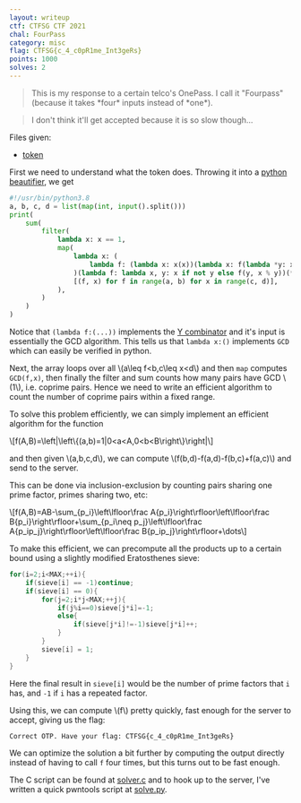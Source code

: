 ```yaml
---
layout: writeup
ctf: CTFSG CTF 2021
chal: FourPass
category: misc
flag: CTFSG{c_4_c0pR1me_Int3geRs}
points: 1000
solves: 2
---
```


> This is my response to a certain telco's OnePass. I call it "Fourpass" (because it takes \*four\* inputs instead of \*one\*).

> I don't think it'll get accepted because it is so slow though...

Files given:
 - [token](token)

First we need to understand what the token does. Throwing it into a [python beautifier](https://codebeautify.org/python-formatter-beautifier), we get

```py
#!/usr/bin/python3.8
a, b, c, d = list(map(int, input().split()))
print(
    sum(
        filter(
            lambda x: x == 1,
            map(
                lambda x: (
                    lambda f: (lambda x: x(x))(lambda x: f(lambda *y: x(x)(*y)))
                )(lambda f: lambda x, y: x if not y else f(y, x % y))(*x),
                [(f, x) for f in range(a, b) for x in range(c, d)],
            ),
        )
    )
)
```
Notice that `(lambda f:(...))` implements the [Y combinator](https://en.wikipedia.org/wiki/Fixed-point_combinator#Y_combinator) and it's input is essentially the GCD algorithm. This tells us that `lambda x:()` implements `GCD` which can easily be verified in python.

Next, the array loops over all \\(a\leq f\<b,c\leq x\<d\\) and then `map` computes `GCD(f,x)`, then finally the filter and sum counts how many pairs have GCD \\(1\\), i.e. coprime pairs. Hence we need to write an efficient algorithm to count the number of coprime pairs within a fixed range.

To solve this problem efficiently, we can simply implement an efficient algorithm for the function

\\[f(A,B)=\left\|\left\\{(a,b)=1\|0\<a\<A,0\<b\<B\right\\}\right\|\\]

and then given \\(a,b,c,d\\), we can compute \\(f(b,d)-f(a,d)-f(b,c)+f(a,c)\\) and send to the server.

This can be done via inclusion-exclusion by counting pairs sharing one prime factor, primes sharing two, etc:

\\[f(A,B)=AB-\sum_{p_i}\left\lfloor\frac A{p_i}\right\rfloor\left\lfloor\frac B{p_i}\right\rfloor+\sum_{p_i\neq p_j}\left\lfloor\frac A{p_ip_j}\right\rfloor\left\lfloor\frac B{p_ip_j}\right\rfloor+\dots\\]

To make this efficient, we can precompute all the products up to a certain bound using a slightly modified Eratosthenes sieve:

```c
for(i=2;i<MAX;++i){
    if(sieve[i] == -1)continue;
    if(sieve[i] == 0){
        for(j=2;i*j<MAX;++j){
            if(j%i==0)sieve[j*i]=-1;
            else{
                if(sieve[j*i]!=-1)sieve[j*i]++;
            }
        }
        sieve[i] = 1;
    }
}
```

Here the final result in `sieve[i]` would be the number of prime factors that `i` has, and `-1` if `i` has a repeated factor.

Using this, we can compute \\(f\\) pretty quickly, fast enough for the server to accept, giving us the flag:

```
Correct OTP. Have your flag: CTFSG{c_4_c0pR1me_Int3geRs}
```

We can optimize the solution a bit further by computing the output directly instead of having to call `f` four times, but this turns out to be fast enough.

The C script can be found at [solver.c](solver.c) and to hook up to the server, I've written a quick pwntools script at [solve.py](solve.py).
